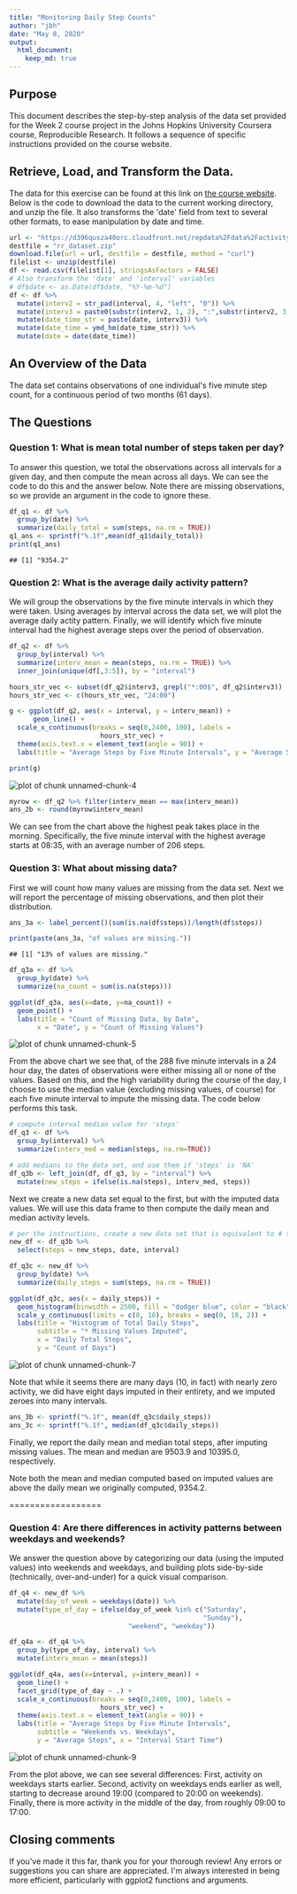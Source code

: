 ```yaml
---
title: "Monitoring Daily Step Counts"
author: "jbh"
date: "May 8, 2020"
output:
  html_document:
    keep_md: true
---
```




## Purpose

This document describes the step-by-step analysis of the data set provided for the Week 2 course project in the Johns Hopkins University Coursera course, Reproducible Research. It follows a sequence of specific instructions provided on the course website.

## Retrieve, Load, and Transform the Data.

The data for this exercise can be found at this link on [the course website](https://d396qusza40orc.cloudfront.net/repdata%2Fdata%2Factivity.zip). Below is the code to download the data to the current working directory, and unzip the file.  It also transforms the 'date' field from text to several other formats, to ease manipulation by date and time.



```r
url <- "https://d396qusza40orc.cloudfront.net/repdata%2Fdata%2Factivity.zip"
destfile = "rr_dataset.zip"
download.file(url = url, destfile = destfile, method = "curl")
filelist <- unzip(destfile)
df <- read.csv(filelist[1], stringsAsFactors = FALSE)
# Also transform the 'date' and 'interval' variables 
# df$date <- as.Date(df$date, "%Y-%m-%d")
df <- df %>%
  mutate(interv2 = str_pad(interval, 4, "left", "0")) %>%
  mutate(interv3 = paste0(substr(interv2, 1, 2), ":",substr(interv2, 3, 4))) %>%
  mutate(date_time_str = paste(date, interv3)) %>%
  mutate(date_time = ymd_hm(date_time_str)) %>%
  mutate(date = date(date_time))
```

## An Overview of the Data

The data set contains observations of one individual's five minute step count, for a continuous period of two months (61 days).

## The Questions
 
### Question 1: What is mean total number of steps taken per day?

To answer this question, we total the observations across all intervals for a given day, and then compute the mean across all days. We can see the code to do this and the answer below. Note there are missing observations, so we provide an argument in the code to ignore these.



```r
df_q1 <- df %>% 
  group_by(date) %>%
  summarize(daily_total = sum(steps, na.rm = TRUE))
q1_ans <- sprintf("%.1f",mean(df_q1$daily_total))
print(q1_ans)
```

```
## [1] "9354.2"
```

### Question 2: What is the average daily activity pattern? 

We will group the observations by the five minute intervals in which they were taken.  Using averages by interval across the data set, we will plot the average daily actity pattern.  Finally, we will identify which five minute interval had the highest average steps over the period of observation.


```r
df_q2 <- df %>% 
  group_by(interval) %>%
  summarize(interv_mean = mean(steps, na.rm = TRUE)) %>%
  inner_join(unique(df[,3:5]), by = "interval")

hours_str_vec <- subset(df_q2$interv3, grepl("*:00$", df_q2$interv3))
hours_str_vec <- c(hours_str_vec, "24:00")

g <- ggplot(df_q2, aes(x = interval, y = interv_mean)) +
      geom_line() +
  scale_x_continuous(breaks = seq(0,2400, 100), labels = 
                       hours_str_vec) + 
  theme(axis.text.x = element_text(angle = 90)) + 
  labs(title = "Average Steps by Five Minute Intervals", y = "Average Steps", x = "Interval Start Time")

print(g)
```

![plot of chunk unnamed-chunk-4](figure/unnamed-chunk-4-1.png)

```r
myrow <- df_q2 %>% filter(interv_mean == max(interv_mean))
ans_2b <- round(myrow$interv_mean)
```

We can see from the chart above the highest peak takes place in the morning.  Specifically, the five minute interval with the highest average starts at 08:35, with an average number of 206 steps.

### Question 3: What about missing data?

First we will count how many values are missing from the data set. Next we will report the percentage of missing observations, and then plot their distribution.


```r
ans_3a <- label_percent()(sum(is.na(df$steps))/length(df$steps))

print(paste(ans_3a, "of values are missing."))
```

```
## [1] "13% of values are missing."
```

```r
df_q3a <- df %>%
  group_by(date) %>%
  summarize(na_count = sum(is.na(steps)))

ggplot(df_q3a, aes(x=date, y=na_count)) +
  geom_point() + 
  labs(title = "Count of Missing Data, by Date",
       x = "Date", y = "Count of Missing Values")
```

![plot of chunk unnamed-chunk-5](figure/unnamed-chunk-5-1.png)

From the above chart we see that, of the 288 five minute intervals in a 24 hour day, the dates of observations were either missing all or none of the values.  Based on this, and the high variability during the course of the day, I choose to use the median value (excluding missing values, of course) for each five minute interval to impute the missing data.  The code below performs this task.


```r
# compute interval median value for 'steps'
df_q3 <- df %>% 
  group_by(interval) %>%
  summarize(interv_med = median(steps, na.rm=TRUE))

# add medians to the data set, and use them if 'steps' is 'NA'
df_q3b <- left_join(df, df_q3, by = "interval") %>%
  mutate(new_steps = ifelse(is.na(steps), interv_med, steps))
```


Next we create a new data set equal to the first, but with the imputed data values.  We will use this data frame to then compute the daily mean and median activity levels.


```r
# per the instructions, create a new data set that is equivalent to # the original, but with the imputed values.
new_df <- df_q3b %>%
  select(steps = new_steps, date, interval)

df_q3c <- new_df %>%
  group_by(date) %>% 
  summarize(daily_steps = sum(steps, na.rm = TRUE))

ggplot(df_q3c, aes(x = daily_steps)) +
  geom_histogram(binwidth = 2500, fill = "dodger blue", color = "black") + 
  scale_y_continuous(limits = c(0, 18), breaks = seq(0, 18, 2)) +
  labs(title = "Histogram of Total Daily Steps", 
       subtitle = "* Missing Values Imputed",
       x = "Daily Total Steps",
       y = "Count of Days")
```

![plot of chunk unnamed-chunk-7](figure/unnamed-chunk-7-1.png)

Note that while it seems there are many days (10, in fact) with nearly zero activity, we did have eight days imputed in their entirety, and we imputed zeroes into many intervals.


```r
ans_3b <- sprintf("%.1f", mean(df_q3c$daily_steps))
ans_3c <- sprintf("%.1f", median(df_q3c$daily_steps))
```

Finally, we report the daily mean and median total steps, after imputing missing values.  The mean and median are 9503.9 and 10395.0, respectively. 

Note both the mean and median computed based on imputed values are above the daily mean we originally computed, 9354.2.

================== 
 
### Question 4: Are there differences in activity patterns between weekdays and weekends?

We answer the question above by categorizing our data (using the imputed values) into weekends and weekdays, and building plots side-by-side (technically, over-and-under) for a quick visual comparison.


```r
df_q4 <- new_df %>%
  mutate(day_of_week = weekdays(date)) %>%
  mutate(type_of_day = ifelse(day_of_week %in% c("Saturday", 
                                                 "Sunday"),
                              "weekend", "weekday"))

df_q4a <- df_q4 %>% 
  group_by(type_of_day, interval) %>%
  mutate(interv_mean = mean(steps))

ggplot(df_q4a, aes(x=interval, y=interv_mean)) +
  geom_line() +
  facet_grid(type_of_day ~ .) +
  scale_x_continuous(breaks = seq(0,2400, 100), labels = 
                       hours_str_vec) + 
  theme(axis.text.x = element_text(angle = 90)) + 
  labs(title = "Average Steps by Five Minute Intervals", 
       subtitle = "Weekends vs. Weekdays",
       y = "Average Steps", x = "Interval Start Time")
```

![plot of chunk unnamed-chunk-9](figure/unnamed-chunk-9-1.png)

From the plot above, we can see several differences: First, activity on weekdays starts earlier.  Second, activity on weekdays ends earlier as well, starting to decrease around 19:00 (compared to 20:00 on weekends).  Finally, there is more activity in the middle of the day, from roughly 09:00 to 17:00. 

##  Closing comments

If you've made it this far, thank you for your thorough review!  Any errors or suggestions you can share are appreciated.  I'm always interested in being more efficient, particularly with ggplot2 functions and arguments.
